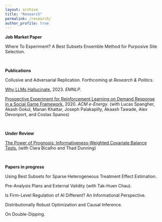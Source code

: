 ```yaml
---
layout: archive
title: "Research"
permalink: /research/
author_profile: true
---
```

**Job Market Paper**

Where To Experiment? A Best Subsets Ensemble Method for Purposive Site Selection. 

<br>


**Publications**

Collusive and Adversarial Replication. Forthcoming at _Research & Politics_.

[Why LLMs Hallucinate.](https://aclanthology.org/2023.emnlp-main.192/) 2023. _EMNLP_.  

[Prospective Experiment for Reinforcement Learning on Demand Response in a Social Game Framework.](https://dl.acm.org/doi/abs/10.1145/3396851.3402365) 2020. _ACM e-Energy_.
(with Lucas Spangher, Akash Gokul, Manan Khattar, Joseph Palakapilly, Akaash Tawade, Alex Devonport, and Costas Spanos) 

<br>

**Under Review**


[The Power of Prognosis: Informativeness-Weighted Covariate Balance Tests.](https://arxiv.org/abs/2205.10478) (with Clara Bicalho and Thad Dunning)


<br>

**Papers in progress** 

Using Best Subsets for Sparse Heterogeneous Treatment Effect Estimation. 

Pre-Analysis Plans and External Validity (with Tak-Huen Chau).

Is Firm-Level Regulation of AI Different? An Informational Perspective.

Distributionally Robust Optimization and Causal Inference. 

On Double-Dipping. 













